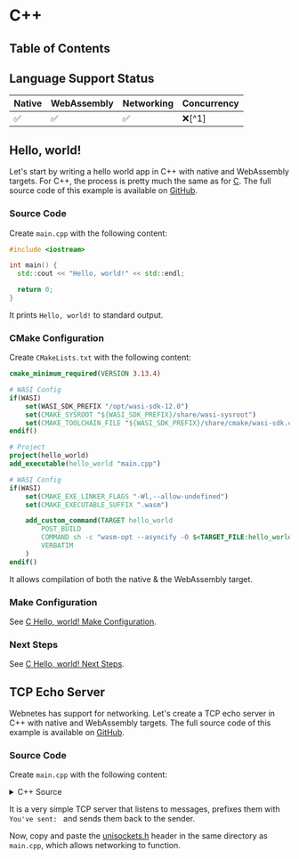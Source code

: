 # C++

## Table of Contents

<!-- toc -->

## Language Support Status

| Native | WebAssembly | Networking | Concurrency |
| ------ | ----------- | ---------- | ----------- |
| ✅     | ✅          | ✅         | ❌[^1]      |

## Hello, world!

Let's start by writing a hello world app in C++ with native and WebAssembly targets. For C++, the process is pretty much the same as for [C](./c.md). The full source code of this example is available on [GitHub](https://github.com/alphahorizonio/webnetes/tree/main/examples/cpp_hello_world).

### Source Code

Create `main.cpp` with the following content:

```cpp
#include <iostream>

int main() {
  std::cout << "Hello, world!" << std::endl;

  return 0;
}
```

It prints `Hello, world!` to standard output.

### CMake Configuration

Create `CMakeLists.txt` with the following content:

```CMake
cmake_minimum_required(VERSION 3.13.4)

# WASI Config
if(WASI)
	set(WASI_SDK_PREFIX "/opt/wasi-sdk-12.0")
	set(CMAKE_SYSROOT "${WASI_SDK_PREFIX}/share/wasi-sysroot")
	set(CMAKE_TOOLCHAIN_FILE "${WASI_SDK_PREFIX}/share/cmake/wasi-sdk.cmake")
endif()

# Project
project(hello_world)
add_executable(hello_world "main.cpp")

# WASI Config
if(WASI)
	set(CMAKE_EXE_LINKER_FLAGS "-Wl,--allow-undefined")
	set(CMAKE_EXECUTABLE_SUFFIX ".wasm")

	add_custom_command(TARGET hello_world
		POST_BUILD
		COMMAND sh -c "wasm-opt --asyncify -O $<TARGET_FILE:hello_world> -o $<TARGET_FILE:hello_world>"
		VERBATIM
	)
endif()
```

It allows compilation of both the native & the WebAssembly target.

### Make Configuration

See [C Hello, world! Make Configuration](./c.md#make-configuration).

### Next Steps

See [C Hello, world! Next Steps](./c.md#next-steps).

## TCP Echo Server

Webnetes has support for networking. Let's create a TCP echo server in C++ with native and WebAssembly targets. The full source code of this example is available on [GitHub](https://github.com/alphahorizonio/webnetes/tree/main/examples/cpp_echo_server).

### Source Code

Create `main.cpp` with the following content:

<details>
	<summary>C++ Source</summary>

```cpp
extern "C" {
#include "unisockets.h"
}
#include <arpa/inet.h>
#include <cstdint>
#include <iostream>
#include <iterator>
#include <netinet/in.h>
#include <stdexcept>
#include <stdlib.h>
#include <string.h>
#include <string>
#include <sys/socket.h>
#include <unistd.h>

const int BUFLEN_IN = 1024;
const int BUFLEN_OUT = 1038;

int main(int argc, char *argv[]) {
  // Flags
  std::string listen_host = "127.0.0.1";
  int listen_port = 1234;

  int opt;
  while ((opt = getopt(argc, argv, "l:p:")) != -1) {
    switch (opt) {
    case 'l':
      listen_host = optarg;

      optind--;

      break;

    case 'p':
      listen_port = std::stoi(optarg);

      break;

    default:
      std::cout << "Usage: " << argv[0] << " -l HOST -p PORT" << std::endl;

      return EXIT_FAILURE;
    }
  }

  // Address
  sockaddr_in server_address;
  server_address.sin_family = AF_INET;
  server_address.sin_port = htons(listen_port);
  if (inet_pton(AF_INET, listen_host.c_str(), &server_address.sin_addr) == -1) {
    std::cout << "[ERROR] Could not parse IP address: " << strerror(errno)
              << std::endl;

    return EXIT_FAILURE;
  }
  std::string server_address_readable =
      listen_host + ":" + std::to_string(listen_port);

  // Socket
  int server_socket;
  if ((server_socket = socket(AF_INET, SOCK_STREAM, 0)) == -1) {
    std::cout << "[ERROR] Could not create socket: " << strerror(errno)
              << std::endl;

    return EXIT_FAILURE;
  }

  // Bind
  if ((bind(server_socket, reinterpret_cast<sockaddr *>(&server_address),
            sizeof(server_address))) == -1) {
    std::cout << "[ERROR] Could not bind to socket: " << strerror(errno)
              << std::endl;

    return EXIT_FAILURE;
  }

  // Listen
  if ((listen(server_socket, 5)) == -1) {
    std::cout << "[ERROR] Could not listen on socket: " << strerror(errno)
              << std::endl;

    return EXIT_FAILURE;
  }

  std::cout << "[INFO] Listening on " << server_address_readable << std::endl;

  // Accept loop
  for (;;) {
    std::cout << "[DEBUG] Accepting on " << server_address_readable
              << std::endl;

    // Accept
    int client_socket;
    sockaddr_in client_address;
    socklen_t client_address_length;

    if ((client_socket = accept(
             server_socket, reinterpret_cast<sockaddr *>(&client_address),
             &(client_address_length = sizeof(client_address)))) == -1) {
      std::cout << "[ERROR] Could not accept, continuing: " << strerror(errno)
                << std::endl;
    }

    char client_host[INET_ADDRSTRLEN];
    inet_ntop(AF_INET, &client_address.sin_addr, client_host,
              sizeof(client_host));
    std::string client_address_readable =
        std::string(client_host) + ":" +
        std::to_string(client_address.sin_port);

    std::cout << "[INFO] Accepted client " << client_address_readable
              << std::endl;

    // Receive loop
    for (;;) {
      std::cout << "[DEBUG] Waiting for client " << client_address_readable
                << " to send" << std::endl;

      // Receive
      int received_message_length = 1;
      char received_message[BUFLEN_IN] = "";
      if ((received_message_length =
               recv(client_socket, &received_message, BUFLEN_IN, 0)) == -1) {
        std::cout << "[ERROR] Could not receive from client "
                  << client_address_readable
                  << ", dropping message: " << strerror(errno) << std::endl;
      } else if (received_message_length == 0) {
        break;
      }

      std::cout << "[DEBUG] Received " << received_message_length
                << " bytes from " << client_address_readable << std::endl;

      // Process
      char sent_message[BUFLEN_OUT] = "";
      sprintf((char *)(&sent_message), "You've sent: %s", received_message);
      sent_message[BUFLEN_OUT - 1] = '\0';

      // Send
      int sent_message_length = 0;
      if ((sent_message_length =
               send(client_socket, sent_message, BUFLEN_OUT, 0)) == -1) {
        std::cout << "[ERROR] Could not send to client "
                  << client_address_readable
                  << ", dropping message: " << strerror(errno) << std::endl;
      }

      std::cout << "[DEBUG] Sent " << sent_message_length << " bytes to "
                << client_address_readable << std::endl;
    }

    // Shutdown
    if ((shutdown(client_socket, SHUT_RDWR)) == -1) {
      std::cout << "[ERROR] Could not shutdown socket: " << strerror(errno)
                << std::endl;

      return EXIT_FAILURE;
    }
  }

  return EXIT_SUCCESS;
}
```

</details>

It is a very simple TCP server that listens to messages, prefixes them with `You've sent: ` and sends them back to the sender.

Now, copy and paste the [unisockets.h](https://github.com/alphahorizonio/webnetes/blob/main/examples/cpp_echo_server/unisockets.h) header in the same directory as `main.cpp`, which allows networking to function.
